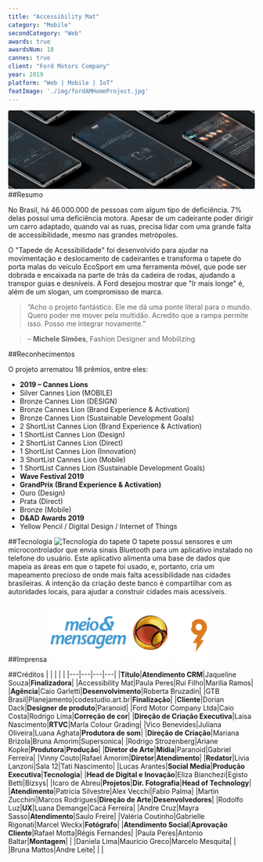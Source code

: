 ```yaml
---
title: "Accessibility Mat"
category: "Mobile"
secondCategory: "Web"
awards: true
awardsNum: 18
cannes: true
client: "Ford Motors Company"
year: 2019
platform: "Web | Mobile | IoT"
featImage: './img/fordAMHomeProject.jpg'
---
```

![](./img/accessibility-app.jpg)
##Resumo

No Brasil, há 46.000.000 de pessoas com algum tipo de deficiência. 7% delas possui uma deficiência motora. Apesar de um cadeirante poder dirigir um carro adaptado, quando vai as ruas, precisa lidar com uma grande falta de accessibilidade, mesmo nas grandes metrópoles.

O "Tapede de Acessibilidade" foi desenvolvido para ajudar na movimentação e deslocamento de cadeirantes e transforma o tapete do porta malas do veículo EcoSport em uma ferramenta móvel, que pode ser dobrada e encaixada na parte de trás da cadeira de rodas, ajudando a transpor guias e desníveis. A Ford desejou mostrar que "Ir mais longe" é, além de um slogan, um compromisso de marca.

> “Acho o projeto fantástico. Ele me dá uma ponte literal para o mundo. Quero poder me mover pela multidão. Acredito que a rampa permite isso. Posso me integrar novamente.”

> – **Michele Simões**, Fashion Designer and Mobilizing

##Reconhecimentos

O projeto arrematou 18 prêmios, entre eles:
* **2019 – Cannes Lions**
* Silver Cannes Lion (MOBILE)
* Bronze Cannes Lion (DESIGN)
* Bronze Cannes Lion (Brand Experience & Activation)
* Bronze Cannes Lion (Sustainable Development Goals)
* 2 ShortList Cannes Lion (Brand Experience & Activation)
* 1 ShortList Cannes Lion (Design)
* 2 ShortList Cannes Lion (Direct)
* 1 ShortList Cannes Lion (Innovation)
* 3 ShortList Cannes Lion (Mobile)
* 1 ShortList Cannes Lion (Sustainable Development Goals)
* **Wave Festival 2019**
* **GrandPrix (Brand Experience & Activation)**
* Ouro (Design)
* Prata (Direct)
* Bronze (Mobile)
* **D&AD Awards 2019**
* Yellow Pencil / Digital Design / Internet of Things

##Tecnologia
![Tecnologia do tapete](https://www.dexigner.com/images/article/60436/Accessibility_Mat_01.jpg)
O tapete possui sensores e um microcontrolador que envia sinais Bluetooth para um aplicativo instalado no telefone do usuário. Este aplicativo alimenta uma base de dados que mapeia as áreas em que o tapete foi usado, e, portanto, cria um mapeamento precioso de onde mais falta acessibilidade nas cidades brasileiras. A intenção da criação deste banco é compartilhar com as autoridades locais, para ajudar a construir cidades mais acessíveis.


##Imprensa
[![Meio & Mensagem](./img/meio-e-mensagem.png)](http://www.wavefestival.com.br/noticias2019/2019/05/28/tapete-de-acessibilidade-ganha-gp-de-brand-experience-activation/) [![UOL](./img/uol.png)](https://economia.uol.com.br/noticias/redacao/2019/06/21/comercial-brasileiro-sem-fim-ganha-3-trofeus-no-festival-de-cannes.htm) [![Brainstorm9](./img/b9.png)](https://www.b9.com.br/110169/cannes-lions-2019-com-whopper-detour-burger-king-garante-mais-um-gp-o-de-mobile/)

##Créditos
|   |   |   |   |
|---|---|---|---|
|**Título**|**Atendimento CRM**|Jaqueline Souza|**Finalizadora**|
|Accessibility Mat|Paula Peres|Rui Filho|Marilia Ramos|
|**Agência**|Caio Garletti|**Desenvolvimento**|Roberta Bruzadin|
|GTB Brasil|Planejamento|codestudio.art.br|**Finalização**|
|**Cliente**|Dorian Dack|**Designer de produto**|Paranoid|
|Ford Motor Company Ltda|Caio Costa|Rodrigo Lima|**Correção de cor**|
|**Direção de Criação Executiva**|Laisa Nascimento|**RTVC**|Marla Colour Grading|
|Vico Benevides|Juliana Oliveira|Luana Aghata|**Produtora de som**|
|**Direção de Criação**|Mariana Brizola|Bruna Amorim|Supersonica|
|Rodrigo Strozenberg|Ariane Kopke|**Produtora**|**Produção**|
|**Diretor de Arte**|**Mídia**|Paranoid|Gabriel Ferreira|
|Vinny Couto|Rafael Amorim|**Diretor**|**Atendimento**|
|**Redator**|Livia Lanzoni|Sala 12|Tati Nascimento|
|Lucas Arantes|**Social Media**|**Produção Executiva**|**Tecnologia**|
|**Head de Digital e Inovação**|Eliza Bianchezi|Egisto Betti|Bizsys|
|Icaro de Abreu|**Projetos**|**Dir. Fotografia**|**Head of Technology**|
|**Atendimento**|Patricia Silvestre|Alex Vecchi|Fabio Palma|
|Martin Zucchini|Marcos Rodrigues|**Direção de Arte**|**Desenvolvedores**|
|Rodolfo Luz|**UX**|Luana Demange|Cacá Ferreira|
|Andre Cruz|Mayra Sasso|**Atendimento**|Saulo Freire|
|Valéria Coutinho|Gabrielle Rigonati|Marcel Weckx|**Fotógrafo**|
|**Atendimento Social**|**Aprovação Cliente**|Rafael Motta|Régis Fernandes|
|Paula Peres|Antonio Baltar|**Montagem**| |
|Daniela Lima|Maurício Greco|Marcelo Mesquita| |
|Bruna Mattos|Andre Leite| | |